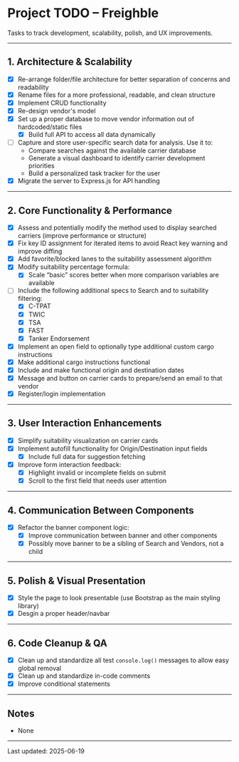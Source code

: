 # Project TODO – Freighble

Tasks to track development, scalability, polish, and UX improvements.

---

## 1. Architecture & Scalability

-   [x] Re-arrange folder/file architecture for better separation of concerns and readability
-   [x] Rename files for a more professional, readable, and clean structure
-   [x] Implement CRUD functionality
-   [x] Re-design vendor's model
-   [x] Set up a proper database to move vendor information out of hardcoded/static files
    -   [x] Build full API to access all data dynamically
-   [ ] Capture and store user-specific search data for analysis. Use it to:
    -   Compare searches against the available carrier database
    -   Generate a visual dashboard to identify carrier development priorities
    -   Build a personalized task tracker for the user
-   [x] Migrate the server to Express.js for API handling

---

## 2. Core Functionality & Performance

-   [x] Assess and potentially modify the method used to display searched carriers (improve performance or structure)
-   [x] Fix key ID assignment for iterated items to avoid React key warning and improve diffing
-   [x] Add favorite/blocked lanes to the suitability assessment algorithm
-   [x] Modify suitability percentage formula:
    -   [x] Scale “basic” scores better when more comparison variables are available
-   [ ] Include the following additional specs to Search and to suitability filtering:
    -   [x] C-TPAT
    -   [x] TWIC
    -   [x] TSA
    -   [x] FAST
    -   [x] Tanker Endorsement
-   [x] Implement an open field to optionally type additional custom cargo instructions
-   [x] Make additional cargo instructions functional
-   [x] Include and make functional origin and destination dates
-   [x] Message and button on carrier cards to prepare/send an email to that vendor
-   [x] Register/login implementation

---

## 3. User Interaction Enhancements

-   [x] Simplify suitability visualization on carrier cards
-   [x] Implement autofill functionality for Origin/Destination input fields
    -   [x] Include full data for suggestion fetching
-   [x] Improve form interaction feedback:
    -   [x] Highlight invalid or incomplete fields on submit
    -   [x] Scroll to the first field that needs user attention

---

## 4. Communication Between Components

-   [x] Refactor the banner component logic:
    -   [x] Improve communication between banner and other components
    -   [x] Possibly move banner to be a sibling of Search and Vendors, not a child

---

## 5. Polish & Visual Presentation

-   [x] Style the page to look presentable (use Bootstrap as the main styling library)
-   [x] Desgin a proper header/navbar

---

## 6. Code Cleanup & QA

-   [x] Clean up and standardize all test `console.log()` messages to allow easy global removal
-   [x] Clean up and standardize in-code comments
-   [x] Improve conditional statements

---

## Notes

-   None

---

Last updated: 2025-06-19
